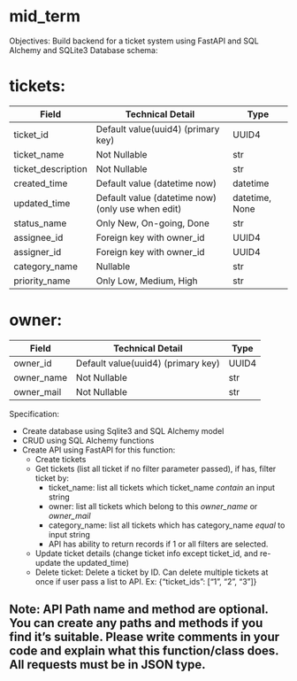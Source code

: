 # mid_term
Objectives: Build backend for a ticket system using FastAPI and SQL Alchemy and SQLite3
Database schema:

# tickets:

| Field | Technical Detail | Type |
| ----------- | ----------- | ----------- |
| ticket_id | Default value(uuid4) (primary key) | UUID4 |
| ticket_name | Not Nullable | str |
| ticket_description | Not Nullable | str |
| created_time | Default value (datetime now) | datetime |
| updated_time | Default value (datetime now) (only use when edit) | datetime, None |
| status_name | Only New, On-going, Done|str|
| assignee_id | Foreign key with owner_id | UUID4 |
| assigner_id | Foreign key with owner_id | UUID4 |
| category_name | Nullable | str |
| priority_name | Only Low, Medium, High | str |

# owner:
| Field | Technical Detail | Type |
| ----------- | ----------- | ----------- |
| owner_id | Default value(uuid4) (primary key) | UUID4 |
| owner_name | Not Nullable | str |
| owner_mail | Not Nullable | str |



Specification:
- Create database using Sqlite3 and SQL Alchemy model
- CRUD using SQL Alchemy functions
- Create API using FastAPI for this function:
	+ Create tickets
	+ Get tickets (list all ticket if no filter parameter passed), if has, filter ticket by:
		- ticket_name: list all tickets which ticket_name *contain* an input string
		- owner: list all tickets which belong to this *owner_name* or *owner_mail*
		- category_name: list all tickets which has category_name *equal* to input string
		- API has ability to return records if 1 or all filters are selected.
	+ Update ticket details (change ticket info except ticket_id, and re-update the updated_time)
	+ Delete ticket: Delete a ticket by ID. Can delete multiple tickets at once if user pass a list to API. Ex: {“ticket_ids”: [“1”, “2”, “3”]}

## Note: API Path name and method are optional. You can create any paths and methods if you find it’s suitable. Please write comments in your code and explain what this function/class does. All requests must be in JSON type.
